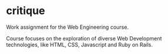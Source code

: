 # critique
Work assignment for the Web Engineering course. 

Course focuses on the exploration of diverse Web Development technologies, like HTML, CSS, Javascript and Ruby on Rails.
